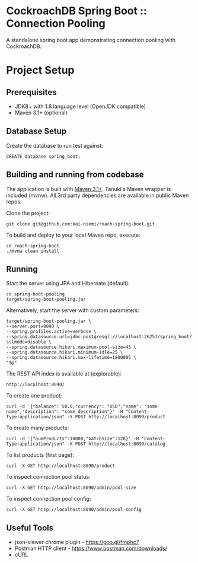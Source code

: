 # CockroachDB Spring Boot :: Connection Pooling

A standalone spring boot app demonstrating connection pooling 
with CockroachDB.

# Project Setup

## Prerequisites

- JDK8+ with 1.8 language level (OpenJDK compatible)
- Maven 3.1+ (optional)

## Database Setup

Create the database to run test against:

    CREATE database spring_boot;

## Building and running from codebase

The application is built with [Maven 3.1+](https://maven.apache.org/download.cgi).
Tanuki's Maven wrapper is included (mvnw). All 3rd party dependencies are available in public Maven repos.

Clone the project:

    git clone git@github.com:kai-niemi/roach-spring-boot.git

To build and deploy to your local Maven repo, execute:

    cd roach-spring-boot
    ./mvnw clean install

## Running

Start the server using JPA and Hibernate (default):

    cd spring-boot-pooling
    target/spring-boot-pooling.jar

Alternatively, start the server with custom parameters:

    target/spring-boot-pooling.jar \
    --server.port=8090 \
    --spring.profiles.active=verbose \
    --spring.datasource.url=jdbc:postgresql://localhost:26257/spring_boot?sslmode=disable \
    --spring.datasource.hikari.maximum-pool-size=45 \
    --spring.datasource.hikari.minimum-idle=25 \
    --spring.datasource.hikari.max-lifetime=1800005 \
    "$@"

The REST API index is available at (explorable):

    http://localhost:8090/

To create one product:

    curl -d '{"balance": 50.0,"currency": "USD","name": "some name","description": "some description"}' -H "Content-Type:application/json" -X POST http://localhost:8090/product

To create many products:

    curl -d '{"numProducts":10000,"batchSize":128}' -H "Content-Type:application/json" -X POST http://localhost:8090/catalog 

To list products (first page):

    curl -X GET http://localhost:8090/product

To inspect connection pool status:

    curl -X GET http://localhost:8090/admin/pool-size

To inspect connection pool config:

    curl -X GET http://localhost:8090/admin/pool-config

## Useful Tools

- json-viewer chrome plugin - https://goo.gl/fmphc7
- Postman HTTP client - https://www.postman.com/downloads/
- cURL